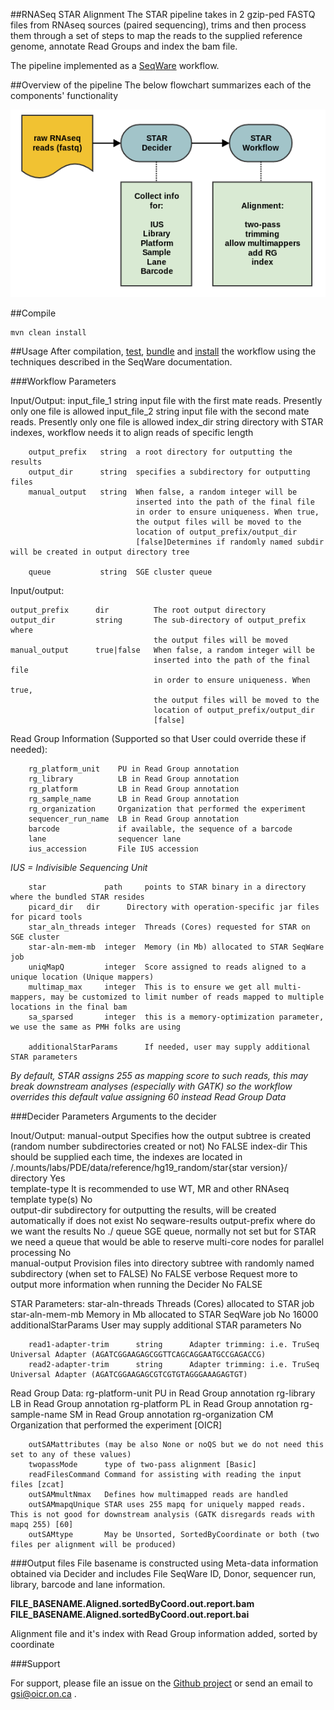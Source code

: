 ##RNASeq STAR Alignment
The STAR pipeline takes in 2 gzip-ped FASTQ files from RNAseq sources (paired sequencing), trims 
and then process them through a set of steps to map the reads to the supplied reference genome,
annotate Read Groups and index the bam file.

The pipeline implemented as a [SeqWare](http://seqware.github.io/) workflow.

##Overview of the pipeline
The below flowchart summarizes each of the components' functionality

![star flowchart](docs/StarSummary.png)

##Compile

```
mvn clean install
```

##Usage
After compilation, [test](http://seqware.github.io/docs/3-getting-started/developer-tutorial/#testing-the-workflow), [bundle](http://seqware.github.io/docs/3-getting-started/developer-tutorial/#packaging-the-workflow-into-a-workflow-bundle) and [install](http://seqware.github.io/docs/3-getting-started/admin-tutorial/#how-to-install-a-workflow) the workflow using the techniques described in the SeqWare documentation.

###Workflow Parameters

Input/Output:
        input_file_1    string  input file with the first mate reads. Presently only one file is allowed
	input_file_2	string  input file with the second mate reads. Presently only one file is allowed
	index_dir	string  directory with STAR indexes, workflow needs it to align reads of specific length

        output_prefix   string  a root directory for outputting the results
        output_dir      string  specifies a subdirectory for outputting files
        manual_output   string  When false, a random integer will be
                                inserted into the path of the final file
                                in order to ensure uniqueness. When true,
                                the output files will be moved to the
                                location of output_prefix/output_dir
                                [false]Determines if randomly named subdir will be created in output directory tree

        queue           string  SGE cluster queue



Input/output:

    output_prefix      dir          The root output directory
    output_dir         string       The sub-directory of output_prefix where
                                    the output files will be moved
    manual_output      true|false   When false, a random integer will be
                                    inserted into the path of the final file
                                    in order to ensure uniqueness. When true,
                                    the output files will be moved to the
                                    location of output_prefix/output_dir
                                    [false]

Read Group Information (Supported so that User could override these if needed):

        rg_platform_unit    PU in Read Group annotation
        rg_library          LB in Read Group annotation	 
        rg_platform         LB in Read Group annotation	 
        rg_sample_name      LB in Read Group annotation	 
        rg_organization     Organization that performed the experiment
        sequencer_run_name  LB in Read Group annotation
        barcode	            if available, the sequence of a barcode
        lane                sequencer lane
        ius_accession	    File IUS accession

*IUS = Indivisible Sequencing Unit*

        star             path     points to STAR binary in a directory where the bundled STAR resides
        picard_dir	 dir      Directory with operation-specific jar files for picard tools
        star_aln_threads integer  Threads (Cores) requested for STAR on SGE cluster
        star-aln-mem-mb  integer  Memory (in Mb) allocated to STAR SeqWare job
        uniqMapQ         integer  Score assigned to reads aligned to a unique location (Unique mappers)
        multimap_max     integer  This is to ensure we get all multi-mappers, may be customized to limit number of reads mapped to multiple locations in the final bam
        sa_sparsed       integer  this is a memory-optimization parameter, we use the same as PMH folks are using
        
        additionalStarParams      If needed, user may supply additional STAR parameters

*By default, STAR assigns 255 as mapping score to such reads, this may break downstream analyses (especially with GATK) so the workflow overrides this default value assigning 60  instead
Read Group Data*


###Decider Parameters
Arguments to the decider

Inout/Output:
        manual-output	Specifies how the output subtree is created (random number subdirectories created or not)	No	FALSE
        index-dir	This should be supplied each time, the indexes are located in /.mounts/labs/PDE/data/reference/hg19_random/star{star version}/ directory	Yes	 
        template-type	It is recommended to use WT, MR and other RNAseq template type(s)	No	 
        output-dir	subdirectory for outputting the results, will be created automatically if does not exist	No	seqware-results
        output-prefix	where do we want the results	No	./
        queue	SGE queue, normally not set but for STAR we need a queue that would be able to reserve multi-core nodes for parallel processing	No	 
        manual-output	Provision files into directory subtree with randomly named subdirectory (when set to FALSE)	No	FALSE
        verbose	Request more to output more information when running the Decider	No	FALSE

STAR Parameters:
        star-aln-threads	Threads (Cores) allocated to STAR job	
        star-aln-mem-mb	Memory in Mb allocated to STAR SeqWare job	No	16000
        additionalStarParams	User may supply additional STAR parameters	No	 

        read1-adapter-trim      string      Adapter trimming: i.e. TruSeq Universal Adapter (AGATCGGAAGAGCGGTTCAGCAGGAATGCCGAGACCG)
        read2-adapter-trim      string      Adapter trimming: i.e. TruSeq Universal Adapter (AGATCGGAAGAGCGTCGTGTAGGGAAAGAGTGT)

Read Group Data:
        rg-platform-unit    PU in Read Group annotation
        rg-library          LB in Read Group annotation
        rg-platform         PL in Read Group annotation
        rg-sample-name      SM in Read Group annotation
        rg-organization     CM Organization that performed the experiment [OICR]

        outSAMattributes (may be also None or noQS but we do not need this set to any of these values)	 
        twopassMode      type of two-pass alignment [Basic]
        readFilesCommand Command for assisting with reading the input files [zcat]
        outSAMmultNmax   Defines how multimapped reads are handled
        outSAMmapqUnique STAR uses 255 mapq for uniquely mapped reads. This is not good for downstream analysis (GATK disregards reads with mapq 255) [60]
        outSAMtype       May be Unsorted, SortedByCoordinate or both (two files per alignment will be produced)

###Output files
File basename is constructed using Meta-data information obtained via Decider and includes File SeqWare ID, Donor, sequencer run, library, barcode and lane information.

**FILE_BASENAME.Aligned.sortedByCoord.out.report.bam**
**FILE_BASENAME.Aligned.sortedByCoord.out.report.bai**

Alignment file and it's index with Read Group information added, sorted by coordinate

###Support

For support, please file an issue on the [Github project](https://github.com/oicr-gsi) or send an email to gsi@oicr.on.ca .
